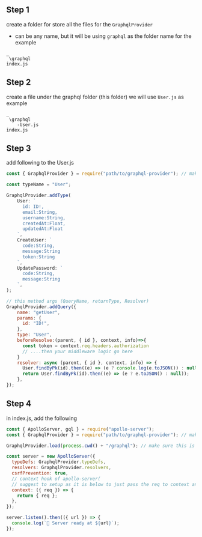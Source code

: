 ## Step 1

create a folder for store all the files for the `GraphqlProvider`

- can be any name, but it will be using `graphql` as the folder name for the example

```
_
 \graphql
index.js
```

## Step 2

create a file under the graphql folder (this folder)
we will use `User.js` as example

```
_
 \graphql
    -User.js
index.js
```

## Step 3

add following to the User.js

```js
const { GraphqlProvider } = require("path/to/graphql-provider"); // make sure this is where the lib exist

const typeName = "User";

GraphqlProvider.addType(
    User: `
      id: ID!,
      email:String,
      username:String,
      createdAt:Float,
      updatedAt:Float
    `,
    CreateUser: `
      code:String,
      message:String
      token:String
    `,
    UpdatePassword: `
      code:String,
      message:String
    `,
);

// this method args (QueryName, returnType, Resolver)
GraphqlProvider.addQuery({
    name: "getUser",
    params: {
      id: "ID!",
    },
    type: "User",
    beforeResolve:(parent, { id }, context, info)=>{
      const token = context.req.headers.authorization
      // ....then your middleware logic go here
    }
    resolver: async (parent, { id }, context, info) => {
      User.findByPk(id).then((e) => (e ? console.log(e.toJSON()) : null));
      return User.findByPk(id).then((e) => (e ? e.toJSON() : null));
    },
});

```

## Step 4

in index.js, add the following

```js
const { ApolloServer, gql } = require("apollo-server");
const { GraphqlProvider } = require("path/to/graphql-provider"); // make sure this is where the lib exist

GraphqlProvider.load(process.cwd() + "/graphql"); // make sure this is where all the grapql files exist

const server = new ApolloServer({
  typeDefs: GraphqlProvider.typeDefs,
  resolvers: GraphqlProvider.resolvers,
  csrfPrevention: true,
  // context hook of apollo-server(
  // suggest to setup as it is below to just pass the req to context and then use beforeResolve() hook as middleware for each resolver)
  context: ({ req }) => {
    return { req };
  },
});

server.listen().then(({ url }) => {
  console.log(`🚀 Server ready at ${url}`);
});
```
